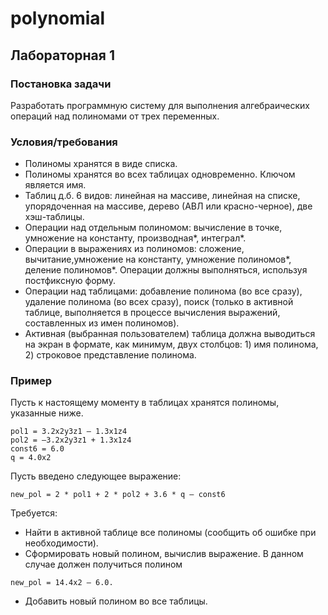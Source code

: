 # polynomial
## Лабораторная 1 
### Постановка задачи
Разработать программную систему для выполнения алгебраических операций над полиномами от трех переменных.
### Условия/требования
* Полиномы хранятся в виде списка.
* Полиномы хранятся во всех таблицах одновременно. Ключом является имя.
* Таблиц д.б. 6 видов: линейная на массиве, линейная на списке, упорядоченная на массиве, дерево (АВЛ или красно-черное), две хэш-таблицы.
* Операции над отдельным полиномом: вычисление в точке, умножение на константу, производная*, интеграл*.
* Операции в выражениях из полиномов: сложение, вычитание,умножение на константу, умножение полиномов*, деление полиномов*. Операции должны выполняться, используя постфиксную форму.
* Операции над таблицами: добавление полинома (во все сразу), удаление полинома (во всех сразу), поиск (только в активной таблице, выполняется в процессе вычисления выражений, составленных из имен полиномов).
* Активная (выбранная пользователем) таблица должна выводиться на экран в формате, как минимум, двух столбцов: 1) имя полинома, 2) строковое представление полинома.
### Пример
Пусть к настоящему моменту в таблицах хранятся полиномы, указанные ниже.
```
pol1 = 3.2x2y3z1 – 1.3x1z4
pol2 = –3.2x2y3z1 + 1.3x1z4
const6 = 6.0
q = 4.0x2
```
Пусть введено следующее выражение: 
```
new_pol = 2 * pol1 + 2 * pol2 + 3.6 * q – const6
```
Требуется:
* Найти в активной таблице все полиномы (сообщить об ошибке при необходимости).
* Сформировать новый полином, вычислив выражение. В данном случае должен получиться полином 
```
new_pol = 14.4x2 – 6.0.
```
* Добавить новый полином во все таблицы.
